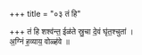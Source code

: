+++
title = "०३ तं हि"

+++
तं हि शश्व॑न्त॒ ईळ॑ते स्रु॒चा दे॒वं घृ॑त॒श्चुता॑ ।  
अ॒ग्निं ह॒व्याय॒ वोळ्ह॑वे ॥